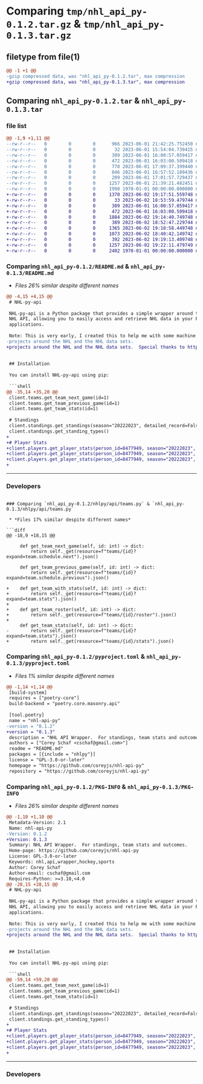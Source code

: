 # Comparing `tmp/nhl_api_py-0.1.2.tar.gz` & `tmp/nhl_api_py-0.1.3.tar.gz`

## filetype from file(1)

```diff
@@ -1 +1 @@
-gzip compressed data, was "nhl_api_py-0.1.2.tar", max compression
+gzip compressed data, was "nhl_api_py-0.1.3.tar", max compression
```

## Comparing `nhl_api_py-0.1.2.tar` & `nhl_api_py-0.1.3.tar`

### file list

```diff
@@ -1,9 +1,11 @@
--rw-r--r--   0        0        0      966 2023-06-01 21:42:25.752450 nhl_api_py-0.1.2/README.md
--rw-r--r--   0        0        0       32 2023-06-01 15:54:04.739415 nhl_api_py-0.1.2/nhlpy/__init__.py
--rw-r--r--   0        0        0      309 2023-06-01 16:00:57.059417 nhl_api_py-0.1.2/nhlpy/api/__init__.py
--rw-r--r--   0        0        0      472 2023-06-01 16:03:00.509418 nhl_api_py-0.1.2/nhlpy/api/core.py
--rw-r--r--   0        0        0      778 2023-06-01 17:09:37.399440 nhl_api_py-0.1.2/nhlpy/api/standings.py
--rw-r--r--   0        0        0      846 2023-06-01 16:57:52.189436 nhl_api_py-0.1.2/nhlpy/api/teams.py
--rw-r--r--   0        0        0      209 2023-06-01 17:01:57.729437 nhl_api_py-0.1.2/nhlpy/nhlclient.py
--rw-r--r--   0        0        0     1257 2023-06-01 21:39:21.482451 nhl_api_py-0.1.2/pyproject.toml
--rw-r--r--   0        0        0     1998 1970-01-01 00:00:00.000000 nhl_api_py-0.1.2/PKG-INFO
+-rw-r--r--   0        0        0     1370 2023-06-02 19:17:51.559748 nhl_api_py-0.1.3/README.md
+-rw-r--r--   0        0        0       33 2023-06-02 18:53:59.479744 nhl_api_py-0.1.3/nhlpy/__init__.py
+-rw-r--r--   0        0        0      309 2023-06-01 16:00:57.059417 nhl_api_py-0.1.3/nhlpy/api/__init__.py
+-rw-r--r--   0        0        0      472 2023-06-01 16:03:00.509418 nhl_api_py-0.1.3/nhlpy/api/core.py
+-rw-r--r--   0        0        0     1884 2023-06-02 19:14:40.749748 nhl_api_py-0.1.3/nhlpy/api/players.py
+-rw-r--r--   0        0        0      389 2023-06-02 18:52:47.229744 nhl_api_py-0.1.3/nhlpy/api/schedule.py
+-rw-r--r--   0        0        0     1365 2023-06-02 19:18:58.449748 nhl_api_py-0.1.3/nhlpy/api/standings.py
+-rw-r--r--   0        0        0     1073 2023-06-02 18:40:42.149742 nhl_api_py-0.1.3/nhlpy/api/teams.py
+-rw-r--r--   0        0        0      392 2023-06-02 19:19:13.409748 nhl_api_py-0.1.3/nhlpy/nhl_client.py
+-rw-r--r--   0        0        0     1257 2023-06-02 19:22:11.479749 nhl_api_py-0.1.3/pyproject.toml
+-rw-r--r--   0        0        0     2402 1970-01-01 00:00:00.000000 nhl_api_py-0.1.3/PKG-INFO
```

### Comparing `nhl_api_py-0.1.2/README.md` & `nhl_api_py-0.1.3/README.md`

 * *Files 26% similar despite different names*

```diff
@@ -4,15 +4,15 @@
 # NHL-py-api
 
 NHL-py-api is a Python package that provides a simple wrapper around the 
 NHL API, allowing you to easily access and retrieve NHL data in your Python 
 applications.
 
 Note: This is very early, I created this to help me with some machine learning
-projects around the NHL and the NHL data sets.
+projects around the NHL and the NHL data sets.  Special thanks to https://github.com/erunion/sport-api-specifications/tree/master/nhl.
 
 
 ## Installation
 
 You can install NHL-py-api using pip:
 
 ```shell
@@ -35,14 +35,20 @@
 client.teams.get_team_next_game(id=1)
 client.teams.get_team_previous_game(id=1)
 client.teams.get_team_stats(id=1)
 
 # Standings
 client.standings.get_standings(season="20222023", detailed_record=False)
 client.standings.get_standing_types()
+
+# Player Stats
+client.players.get_player_stats(person_id=8477949, season="20222023", stat_type="statsSingleSeason")
+client.players.get_player_stats(person_id=8477949, season="20222023", stat_type="goalsByGameSituation")
+client.players.get_player_stats(person_id=8477949, season="20222023", stat_type="yearByYear")
+
 ```
 
 - - - 
 
 
 ### Developers
```

### Comparing `nhl_api_py-0.1.2/nhlpy/api/teams.py` & `nhl_api_py-0.1.3/nhlpy/api/teams.py`

 * *Files 17% similar despite different names*

```diff
@@ -18,9 +18,15 @@
 
     def get_team_next_game(self, id: int) -> dict:
         return self._get(resource=f"teams/{id}?expand=team.schedule.next").json()
 
     def get_team_previous_game(self, id: int) -> dict:
         return self._get(resource=f"teams/{id}?expand=team.schedule.previous").json()
 
+    def get_team_with_stats(self, id: int) -> dict:
+        return self._get(resource=f"teams/{id}?expand=team.stats").json()
+
+    def get_team_roster(self, id: int) -> dict:
+        return self._get(resource=f"teams/{id}/roster").json()
+
     def get_team_stats(self, id: int) -> dict:
-        return self._get(resource=f"teams/{id}?expand=team.stats").json()
+        return self._get(resource=f"teams/{id}/stats").json()
```

### Comparing `nhl_api_py-0.1.2/pyproject.toml` & `nhl_api_py-0.1.3/pyproject.toml`

 * *Files 1% similar despite different names*

```diff
@@ -1,14 +1,14 @@
 [build-system]
 requires = ["poetry-core"]
 build-backend = "poetry.core.masonry.api"
 
 [tool.poetry]
 name = "nhl-api-py"
-version = "0.1.2"
+version = "0.1.3"
 description = "NHL API Wrapper.  For standings, team stats and outcomes."
 authors = ["Corey Schaf <cschaf@gmail.com>"]
 readme = "README.md"
 packages = [{include = "nhlpy"}]
 license = "GPL-3.0-or-later"
 homepage = "https://github.com/coreyjs/nhl-api-py"
 repository = "https://github.com/coreyjs/nhl-api-py"
```

### Comparing `nhl_api_py-0.1.2/PKG-INFO` & `nhl_api_py-0.1.3/PKG-INFO`

 * *Files 26% similar despite different names*

```diff
@@ -1,10 +1,10 @@
 Metadata-Version: 2.1
 Name: nhl-api-py
-Version: 0.1.2
+Version: 0.1.3
 Summary: NHL API Wrapper.  For standings, team stats and outcomes.
 Home-page: https://github.com/coreyjs/nhl-api-py
 License: GPL-3.0-or-later
 Keywords: nhl,api,wrapper,hockey,sports
 Author: Corey Schaf
 Author-email: cschaf@gmail.com
 Requires-Python: >=3.10,<4.0
@@ -28,15 +28,15 @@
 # NHL-py-api
 
 NHL-py-api is a Python package that provides a simple wrapper around the 
 NHL API, allowing you to easily access and retrieve NHL data in your Python 
 applications.
 
 Note: This is very early, I created this to help me with some machine learning
-projects around the NHL and the NHL data sets.
+projects around the NHL and the NHL data sets.  Special thanks to https://github.com/erunion/sport-api-specifications/tree/master/nhl.
 
 
 ## Installation
 
 You can install NHL-py-api using pip:
 
 ```shell
@@ -59,14 +59,20 @@
 client.teams.get_team_next_game(id=1)
 client.teams.get_team_previous_game(id=1)
 client.teams.get_team_stats(id=1)
 
 # Standings
 client.standings.get_standings(season="20222023", detailed_record=False)
 client.standings.get_standing_types()
+
+# Player Stats
+client.players.get_player_stats(person_id=8477949, season="20222023", stat_type="statsSingleSeason")
+client.players.get_player_stats(person_id=8477949, season="20222023", stat_type="goalsByGameSituation")
+client.players.get_player_stats(person_id=8477949, season="20222023", stat_type="yearByYear")
+
 ```
 
 - - - 
 
 
 ### Developers
```

